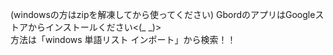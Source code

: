 (windowsの方はzipを解凍してから使ってください)
GbordのアプリはGoogleストアからインストールください<(_ _)><br>
方法は「windows 単語リスト インポート」から検索！！

